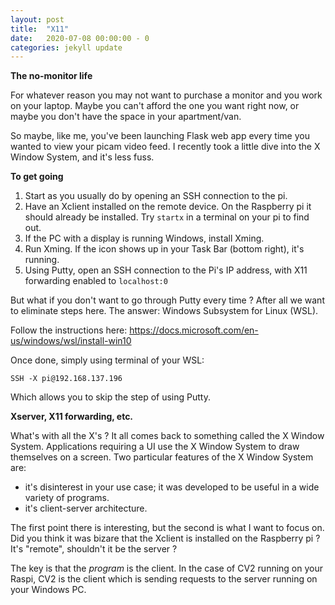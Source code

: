 ```yaml
---
layout: post
title:  "X11"
date:   2020-07-08 00:00:00 - 0
categories: jekyll update
---
```

**The no-monitor life**

For whatever reason you may not want to purchase a monitor and you work on your laptop. Maybe you can't afford the one you want right now, or maybe you don't have the space in your apartment/van. 

So maybe, like me, you've been launching Flask web app every time you wanted to view your picam video feed. I recently took a little dive into the X Window System, and it's less fuss. 

**To get going**

1. Start as you usually do by opening an SSH connection to the pi. 
2. Have an Xclient installed on the remote device. On the Raspberry pi it should already be installed. Try `startx` in a terminal on your pi to find out.
2. If the PC with a display is running Windows, install Xming. 
3. Run Xming. If the icon shows up in your Task Bar (bottom right), it's running.  
3. Using Putty, open an SSH connection to the Pi's IP address, with X11 forwarding enabled to `localhost:0`

But what if you don't want to go through Putty every time ? After all we want to eliminate steps here.
The answer: Windows Subsystem for Linux (WSL). 

Follow the instructions here: https://docs.microsoft.com/en-us/windows/wsl/install-win10

Once done, simply using terminal of your WSL:

`SSH -X pi@192.168.137.196`

Which allows you to skip the step of using Putty.

**Xserver, X11 forwarding, etc.**

What's with all the X's ? It all comes back to something called the X Window System.
Applications requiring a UI use the X Window System to draw themselves on a screen. Two particular features of the X Window System are: 

- it's disinterest in your use case; it was developed to be useful in a wide variety of programs.
- it's client-server architecture.

The first point there is interesting, but the second is what I want to focus on. Did you think it was bizare that the Xclient is installed on the Raspberry pi ? 
It's "remote", shouldn't it be the server ?

The key is that the *program* is the client. In the case of CV2 running on your Raspi, CV2 is the client which is sending requests to the server running on your Windows PC.